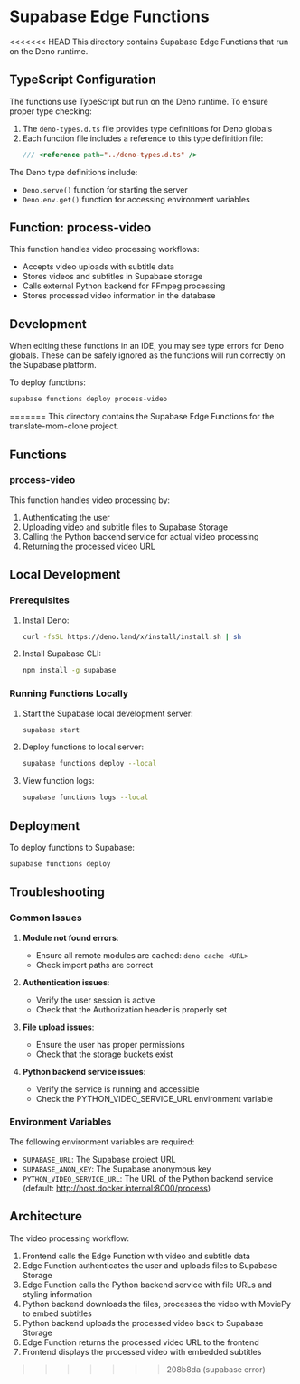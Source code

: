 # Supabase Edge Functions

<<<<<<< HEAD
This directory contains Supabase Edge Functions that run on the Deno runtime.

## TypeScript Configuration

The functions use TypeScript but run on the Deno runtime. To ensure proper type checking:

1. The `deno-types.d.ts` file provides type definitions for Deno globals
2. Each function file includes a reference to this type definition file:
   ```typescript
   /// <reference path="../deno-types.d.ts" />
   ```

The Deno type definitions include:
- `Deno.serve()` function for starting the server
- `Deno.env.get()` function for accessing environment variables

## Function: process-video

This function handles video processing workflows:
- Accepts video uploads with subtitle data
- Stores videos and subtitles in Supabase storage
- Calls external Python backend for FFmpeg processing
- Stores processed video information in the database

## Development

When editing these functions in an IDE, you may see type errors for Deno globals. These can be safely ignored as the functions will run correctly on the Supabase platform.

To deploy functions:
```bash
supabase functions deploy process-video
```
=======
This directory contains the Supabase Edge Functions for the translate-mom-clone project.

## Functions

### process-video

This function handles video processing by:
1. Authenticating the user
2. Uploading video and subtitle files to Supabase Storage
3. Calling the Python backend service for actual video processing
4. Returning the processed video URL

## Local Development

### Prerequisites

1. Install Deno:
   ```bash
   curl -fsSL https://deno.land/x/install/install.sh | sh
   ```

2. Install Supabase CLI:
   ```bash
   npm install -g supabase
   ```

### Running Functions Locally

1. Start the Supabase local development server:
   ```bash
   supabase start
   ```

2. Deploy functions to local server:
   ```bash
   supabase functions deploy --local
   ```

3. View function logs:
   ```bash
   supabase functions logs --local
   ```

## Deployment

To deploy functions to Supabase:
```bash
supabase functions deploy
```

## Troubleshooting

### Common Issues

1. **Module not found errors**: 
   - Ensure all remote modules are cached: `deno cache <URL>`
   - Check import paths are correct

2. **Authentication issues**:
   - Verify the user session is active
   - Check that the Authorization header is properly set

3. **File upload issues**:
   - Ensure the user has proper permissions
   - Check that the storage buckets exist

4. **Python backend service issues**:
   - Verify the service is running and accessible
   - Check the PYTHON_VIDEO_SERVICE_URL environment variable

### Environment Variables

The following environment variables are required:
- `SUPABASE_URL`: The Supabase project URL
- `SUPABASE_ANON_KEY`: The Supabase anonymous key
- `PYTHON_VIDEO_SERVICE_URL`: The URL of the Python backend service (default: http://host.docker.internal:8000/process)

## Architecture

The video processing workflow:
1. Frontend calls the Edge Function with video and subtitle data
2. Edge Function authenticates the user and uploads files to Supabase Storage
3. Edge Function calls the Python backend service with file URLs and styling information
4. Python backend downloads the files, processes the video with MoviePy to embed subtitles
5. Python backend uploads the processed video back to Supabase Storage
6. Edge Function returns the processed video URL to the frontend
7. Frontend displays the processed video with embedded subtitles
>>>>>>> 208b8da (supabase error)
